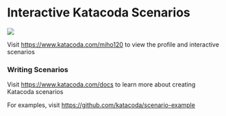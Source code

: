 # Interactive Katacoda Scenarios

[![](http://shields.katacoda.com/katacoda/miho120/count.svg)](https://www.katacoda.com/miho120 "Get your profile on Katacoda.com")

Visit https://www.katacoda.com/miho120 to view the profile and interactive scenarios

### Writing Scenarios
Visit https://www.katacoda.com/docs to learn more about creating Katacoda scenarios

For examples, visit https://github.com/katacoda/scenario-example
